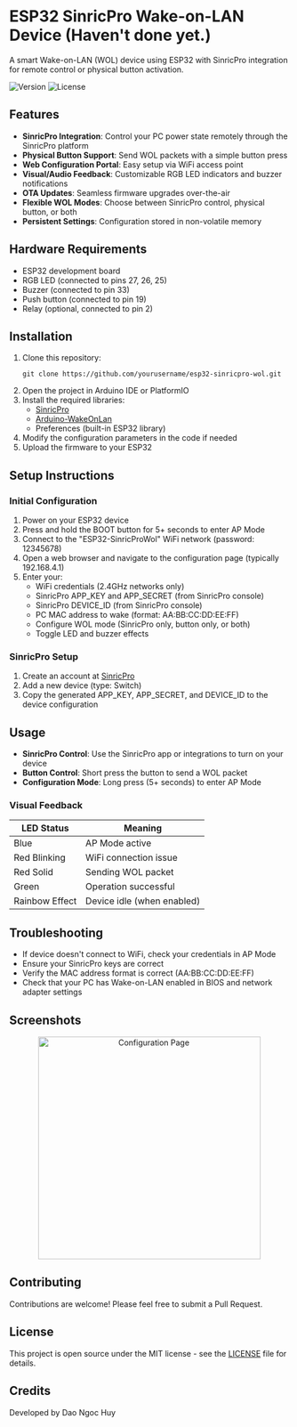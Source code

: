 # ESP32 SinricPro Wake-on-LAN Device (Haven't done yet.)

A smart Wake-on-LAN (WOL) device using ESP32 with SinricPro integration for remote control or physical button activation.

![Version](https://img.shields.io/badge/version-3.4.0-blue)
![License](https://img.shields.io/badge/license-MIT-green)

## Features

- **SinricPro Integration**: Control your PC power state remotely through the SinricPro platform
- **Physical Button Support**: Send WOL packets with a simple button press
- **Web Configuration Portal**: Easy setup via WiFi access point
- **Visual/Audio Feedback**: Customizable RGB LED indicators and buzzer notifications
- **OTA Updates**: Seamless firmware upgrades over-the-air
- **Flexible WOL Modes**: Choose between SinricPro control, physical button, or both
- **Persistent Settings**: Configuration stored in non-volatile memory

## Hardware Requirements

- ESP32 development board
- RGB LED (connected to pins 27, 26, 25)
- Buzzer (connected to pin 33)
- Push button (connected to pin 19)
- Relay (optional, connected to pin 2)

## Installation

1. Clone this repository:
   ```
   git clone https://github.com/yourusername/esp32-sinricpro-wol.git
   ```
2. Open the project in Arduino IDE or PlatformIO
3. Install the required libraries:
   - [SinricPro](https://github.com/sinricpro/esp8266-esp32-sdk)
   - [Arduino-WakeOnLan](https://github.com/a7md0/WakeOnLan)
   - Preferences (built-in ESP32 library)
4. Modify the configuration parameters in the code if needed
5. Upload the firmware to your ESP32

## Setup Instructions

### Initial Configuration

1. Power on your ESP32 device
2. Press and hold the BOOT button for 5+ seconds to enter AP Mode
3. Connect to the "ESP32-SinricProWol" WiFi network (password: 12345678)
4. Open a web browser and navigate to the configuration page (typically 192.168.4.1)
5. Enter your:
   - WiFi credentials (2.4GHz networks only)
   - SinricPro APP_KEY and APP_SECRET (from SinricPro console)
   - SinricPro DEVICE_ID (from SinricPro console)
   - PC MAC address to wake (format: AA:BB:CC:DD:EE:FF)
   - Configure WOL mode (SinricPro only, button only, or both)
   - Toggle LED and buzzer effects

### SinricPro Setup

1. Create an account at [SinricPro](https://sinric.pro)
2. Add a new device (type: Switch)
3. Copy the generated APP_KEY, APP_SECRET, and DEVICE_ID to the device configuration

## Usage

- **SinricPro Control**: Use the SinricPro app or integrations to turn on your device
- **Button Control**: Short press the button to send a WOL packet
- **Configuration Mode**: Long press (5+ seconds) to enter AP Mode

### Visual Feedback

| LED Status | Meaning |
|------------|---------|
| Blue | AP Mode active |
| Red Blinking | WiFi connection issue |
| Red Solid | Sending WOL packet |
| Green | Operation successful |
| Rainbow Effect | Device idle (when enabled) |

## Troubleshooting

- If device doesn't connect to WiFi, check your credentials in AP Mode
- Ensure your SinricPro keys are correct
- Verify the MAC address format is correct (AA:BB:CC:DD:EE:FF)
- Check that your PC has Wake-on-LAN enabled in BIOS and network adapter settings

## Screenshots

<div align="center">
  <img src="assets/config-page.png" alt="Configuration Page" width="400"/>
</div>

## Contributing

Contributions are welcome! Please feel free to submit a Pull Request.

## License

This project is open source under the MIT license - see the [LICENSE](LICENSE) file for details.

## Credits

Developed by Dao Ngoc Huy
